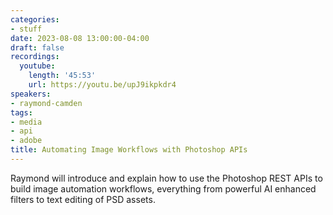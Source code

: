 ```yaml
---
categories:
- stuff
date: 2023-08-08 13:00:00-04:00
draft: false
recordings:
  youtube:
    length: '45:53'
    url: https://youtu.be/upJ9ikpkdr4
speakers:
- raymond-camden
tags:
- media
- api
- adobe
title: Automating Image Workflows with Photoshop APIs
---
```



Raymond will introduce and explain how to use the Photoshop REST APIs to build image automation workflows, everything from powerful AI enhanced filters to text editing of PSD assets.